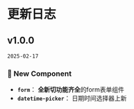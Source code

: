 # 更新日志

## v1.0.0  
`2025-02-17`
###  🎉 New Component
- **`form`**： **全新切功能齐全**的form表单组件
- **`datetime-picker`**： 日期时间选择器上新